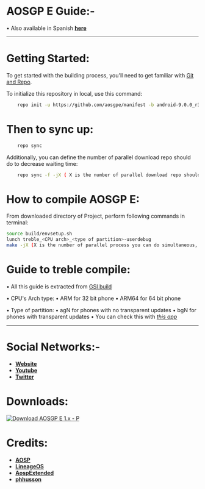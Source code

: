 AOSGP E Guide:-
============

• Also available in Spanish [**here**](https://github.com/aosgpe/manifest/wiki/AOSGP-E-Gu%C3%ADa)

-----------------------------------------------------------------------------

Getting Started:
===============

To get started with the building process, you'll need to get familiar with [Git and Repo](http://source.android.com/source/using-repo.html).

To initialize this repository in local, use this command:

```bash
    repo init -u https://github.com/aosgpe/manifest -b android-9.0.0_r34
```

Then to sync up:
================

```bash
    repo sync
```

Additionally, you can define the number of parallel download repo should do to decrease waiting time:

```bash
    repo sync -f -jX ( X is the number of parallel download repo should do choose depending on your cpu )
```

How to compile AOSGP E:
======================

From downloaded directory of Project, perform following commands in terminal:


```bash
source build/envsetup.sh
lunch treble_<CPU arch>_<type of partition>-userdebug
make -jX (X is the number of parallel process you can do simultaneous, normally is double of your cpu's theards)
```

Guide to treble compile:
======================

• All this guide is extracted from [GSI build](https://source.android.com/setup/build/gsi#downloading-gsis)

• CPU's Arch type:
	• ARM for 32 bit phone
	• ARM64 for 64 bit phone
	
• Type of partition:
	• agN for phones with no transparent updates
	• bgN for phones with transparent updates
	• You can check this with [*this app*](https://play.google.com/store/apps/details?id=com.kevintresuelo.treble&hl)

-----------------------------------------------------------------------------

Social Networks:-
============
* [**Website**](http://aosgp.org/ethernumen)
* [**Youtube**](https://www.youtube.com/channel/UCYjJT5cjGLqjt1C_YWxIrgg)
* [**Twitter**](https://twitter.com/aosgp)

Downloads:
=========

[![Download AOSGP E 1.x - P](https://aosgp.org/ethernum/wp-content/uploads/sites/2/2019/04/11954334231297714979molumen_download_button_1.svg)](https://downloads.aosgp.org/)

Credits:
=======
 * [**AOSP**](https://android.googlesource.com)
 * [**LineageOS**](https://github.com/LineageOS)
 * [**AospExtended**](https://github.com/AospExtended)
 * [**phhusson**](https://github.com/phhusson?tab=repositories)
